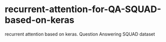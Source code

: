 # recurrent-attention-for-QA-SQUAD-based-on-keras
recurrent attention based on keras. Question Answering SQUAD dataset
